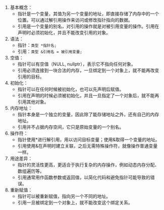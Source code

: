 1. 基本概念：
   - 指针是一个变量，其值为另一个变量的地址，即直接存储了内存中的一个位置。可以通过解引用操作来访问或修改指针指向的数据。
   - 引用是一个变量的别名，对引用的操作就是对被引用变量的操作。引用在声明时必须初始化，并且不能改变引用的对象。
2. 语法：
   - 指针：`类型 *指针名;`
   - 引用：`类型 &引用名 = 被引用变量;`
3. 空值：
   - 指针可以有空值（NULL, nullptr），表示它不指向任何对象。
   - 引用必须连接到一块合法的内存，一旦绑定到一个对象上，就不能再改变引用的目标。
4. 初始化：
   - 指针可以在任何时候被初始化，也可以先声明后赋值。
   - 引用在声明的时候必须被初始化，并且一旦指定了一个对象后，就不能再引用其他对象。
5. 内存地址：
   - 指针本身是一个独立的变量，因此除了能存储地址之外，还有自己的内存地址。
   - 引用并不占据内存空间，它只是原始变量的一个别名。
6. 操作符：
   - 指针使用*进行解引用，用以访问目标变量；使用&取得一个变量的地址。
   - 引用使用&在声明时建立关联，之后无需特殊操作符，就像操作普通变量一样。
7. 用途差异：
   - 指针的灵活性更高，更适合于执行复杂的内存操作，例如动态内存分配、数组遍历等。
   - 引用通常用作函数参数或返回值，以简化代码和避免指针可能导致的错误。
8. 重新赋值：
   - 指针可以被重新赋值，指向另一个不同的地址。
   - 引用一旦被绑定到一个对象上，就不能改变这个绑定关系。